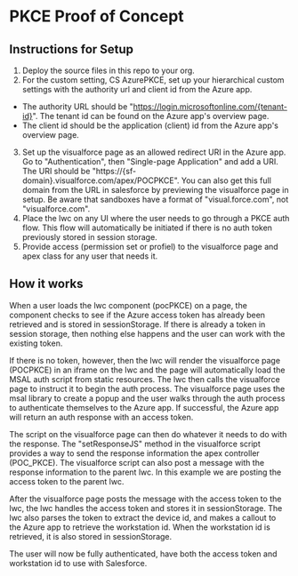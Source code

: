 # PKCE Proof of Concept

## Instructions for Setup
1. Deploy the source files in this repo to your org.
2. For the custom setting, CS AzurePKCE, set up your hierarchical custom settings with the authority url and client id from the Azure app.
- The authority URL should be "https://login.microsoftonline.com/{tenant-id}". The tenant id can be found on the Azure app's overview page.
- The client id should be the application (client) id from the Azure app's overview page.
3. Set up the visualforce page as an allowed redirect URI in the Azure app. Go to "Authentication", then "Single-page Application" and add a URI. The URI should be "https://{sf-domain}.visualforce.com/apex/POCPKCE". You can also get this full domain from the URL in salesforce by previewing the visualforce page in setup. Be aware that sandboxes have a format of "visual.force.com", not "visualforce.com".
4. Place the lwc on any UI where the user needs to go through a PKCE auth flow. This flow will automatically be initiated if there is no auth token previously stored in session storage.
5. Provide access (permission set or profiel) to the visualforce page and apex class for any user that needs it.

## How it works
When a user loads the lwc component (pocPKCE) on a page, the component checks to see if the Azure access token has already been retrieved and is stored in sessionStorage. If there is already a token in session storage, then nothing else happens and the user can work with the existing token. 

If there is no token, however, then the lwc will render the visualforce page (POCPKCE) in an iframe on the lwc and the page will automatically load the MSAL auth script from static resources. The lwc then calls the visualforce page to instruct it to begin the auth process. The visualforce page uses the msal library to create a popup and the user walks through the auth process to authenticate themselves to the Azure app. If successful, the Azure app will return an auth response with an access token.

The script on the visualforce page can then do whatever it needs to do with the response. The "setResponseJS" method in the visualforce script provides a way to send the response information the apex controller (POC_PKCE). The visualforce script can also post a message with the response information to the parent lwc. In this example we are posting the access token to the parent lwc.

After the visualforce page posts the message with the access token to the lwc, the lwc handles the access token and stores it in sessionStorage. The lwc also parses the token to extract the device id, and makes a callout to the Azure app to retrieve the workstation id. When the workstation id is retrieved, it is also stored in sessionStorage.

The user will now be fully authenticated, have both the access token and workstation id to use with Salesforce.

